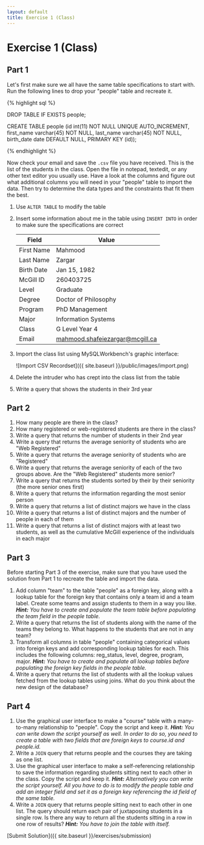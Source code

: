 ```yaml
---
layout: default
title: Exercise 1 (Class)
---
```


# Exercise 1 (Class)

## Part 1

Let's first make sure we all have the same table specifications to start with. Run the following lines to drop your "people" table and recreate it.

{% highlight sql %}

DROP TABLE IF EXISTS people;

CREATE TABLE people (id int(11) NOT NULL UNIQUE AUTO_INCREMENT,
first_name varchar(45) NOT NULL,
last_name varchar(45) NOT NULL,
birth_date date DEFAULT NULL,
PRIMARY KEY (id));

{% endhighlight %}

Now check your email and save the `.csv` file you have received. This is the list of the students in the class. Open the file in notepad, textedit, or any other text editor you usually use. Have a look at the columns and figure out what additional columns you will need in your "people" table to import the data. Then try to determine the data types and the constraints that fit them the best.

1. Use `ALTER TABLE` to modify the table

2. Insert some information about me in the table using `INSERT INTO` in order to make sure the specifications are correct

    Field | Value
    --- | ---
    First Name | Mahmood
    Last Name | Zargar
    Birth Date | Jan 15, 1982
    McGill ID | 260403725
    Level| Graduate
    Degree | Doctor of Philosophy
    Program | PhD Management
    Major | Information Systems
    Class | G Level Year 4
    Email | mahmood.shafeiezargar@mcgill.ca

3. Import the class list using MySQLWorkbench's graphic interface:

    ![Import CSV Recordset]({{ site.baseurl }}/public/images/import.png)

4. Delete the intruder who has crept into the class list from the table

5. Write a query that shows the students in their 3rd year

## Part 2

1. How many people are there in the class?
2. How many registered or web-registered students are there in the class?
3. Write a query that returns the number of students in their 2nd year
4. Write a query that returns the average seniority of students who are "Web Registered"
5. Write a query that returns the average seniority of students who are "Registered"
6. Write a query that returns the average seniority of each of the two groups above. Are the "Web Registered" students more senior?
7. Write a query that returns the students sorted by their by their seniority (the more senior ones first)
8. Write a query that returns the information regarding the most senior person
9. Write a query that returns a list of distinct majors we have in the class
10. Write a query that returns a list of distinct majors and the number of people in each of them
11. Write a query that returns a list of distinct majors with at least two students, as well as the cumulative McGill experience of the individuals in each major

## Part 3

Before starting Part 3 of the exercise, make sure that you have used the solution from Part 1 to recreate the table and import the data.

1. Add column "team" to the table "people" as a foreign key, along with a lookup table for the foreign key that contains only a team id and a team label. Create some teams and assign students to them in a way you like. ___Hint:___ _You have to create and populate the team table before populating the team field in the people table._
2. Write a query that returns the list of students along with the name of the teams they belong to. What happens to the students that are not in any team?
3. Transform all columns in table "people" containing categorical values into foreign keys and add corresponding lookup tables for each. This includes the following columns: reg_status, level, degree, program, major. ___Hint:___ _You have to create and populate all lookup tables before populating the foreign key fields in the people table._
4. Write a query that returns the list of students with all the lookup values fetched from the lookup tables using joins. What do you think about the new design of the database?

## Part 4

1. Use the graphical user interface to make a "course" table with a many-to-many relationship to "people". Copy the script and keep it. ___Hint:___ _You can write down the script yourself as well. In order to do so, you need to create a table with two fields that are foreign keys to course.id and people.id._
2. Write a `JOIN` query that returns people and the courses they are taking as one list.
3. Use the graphical user interface to make a self-referencing relationship to save the information regarding students sitting next to each other in the class. Copy the script and keep it. ___Hint:___ _Alternatively you can write the script yourself. All you have to do is to modify the people table and add an integer field and set it as a foreign key referencing the id field of the same table._
4. Write a `JOIN` query that returns people sitting next to each other in one list. The query should return each pair of juxtaposing students in a single row. Is there any way to return all the students sitting in a row in one row of results? ___Hint:___ _You have to join the table with itself._

[Submit Solution]({{ site.baseurl }}/exercises/submission)
